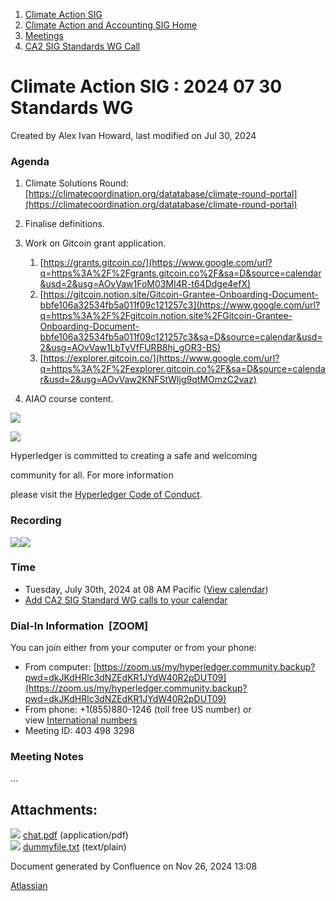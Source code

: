 1. [Climate Action SIG](index.html)
2. [Climate Action and Accounting SIG Home](Climate-Action-and-Accounting-SIG-Home_19005445.html)
3. [Meetings](Meetings_19005583.html)
4. [CA2 SIG Standards WG Call](CA2-SIG-Standards-WG-Call_19007176.html)

# Climate Action SIG : 2024 07 30 Standards WG

Created by Alex Ivan Howard, last modified on Jul 30, 2024

### Agenda

1. Climate Solutions Round: [https://climatecoordination.org/datatabase/climate-round-portal](https://climatecoordination.org/datatabase/climate-round-portal)
2. Finalise definitions.
3. Work on Gitcoin grant application.
   
   1. [https://grants.gitcoin.co/](https://www.google.com/url?q=https%3A%2F%2Fgrants.gitcoin.co%2F&sa=D&source=calendar&usd=2&usg=AOvVaw1FoM03MI4R-t64Ddge4efX)
   2. [https://gitcoin.notion.site/Gitcoin-Grantee-Onboarding-Document-bbfe106a32534fb5a011f09c121257c3](https://www.google.com/url?q=https%3A%2F%2Fgitcoin.notion.site%2FGitcoin-Grantee-Onboarding-Document-bbfe106a32534fb5a011f09c121257c3&sa=D&source=calendar&usd=2&usg=AOvVaw1LbTyVfFURB8hj_gOR3-BS)
   3. [https://explorer.gitcoin.co/](https://www.google.com/url?q=https%3A%2F%2Fexplorer.gitcoin.co%2F&sa=D&source=calendar&usd=2&usg=AOvVaw2KNFStWIjg9qtMOmzC2vaz)
4. AIAO course content.

![](https://wiki.hyperledger.org/download/attachments/29034696/Antitrustnotice.png?version=1&modificationDate=1581695654000&api=v2)

![](https://wiki.hyperledger.org/download/attachments/2392771/welcome.png?version=2&modificationDate=1572450107000&api=v2)

Hyperledger is committed to creating a safe and welcoming

community for all. For more information

please visit the [Hyperledger Code of Conduct](https://lf-hyperledger.atlassian.net/wiki/display/HYP/Hyperledger+Code+of+Conduct).

### Recording

![](plugins/servlet/confluence/placeholder/unknown-attachment)[![](attachments/thumbnails/19010821/19010824)](attachments/19010821/19010824.pdf)

### **Time**

- Tuesday, July 30th, 2024 at 08 AM Pacific ([View calendar](https://lists.hyperledger.org/g/climate-sig/calendar))
- [Add CA2 SIG Standard WG calls to your calendar](https://lf-hyperledger.atlassian.net/wiki/download/attachments/19009983/invite.ics?version=1&modificationDate=1673879601000&api=v2)

### **Dial-In Information  \[ZOOM]**

You can join either from your computer or from your phone:

- From computer: [https://zoom.us/my/hyperledger.community.backup?pwd=dkJKdHRlc3dNZEdKR1JYdW40R2pDUT09](https://zoom.us/my/hyperledger.community.backup?pwd=dkJKdHRlc3dNZEdKR1JYdW40R2pDUT09)
- From phone: +1(855)880-1246 (toll free US number) or view [International numbers](https://zoom.us/u/bAaJoyznp)
- Meeting ID: 403 498 3298

### **Meeting Notes**

...

## Attachments:

![](images/icons/bullet_blue.gif) [chat.pdf](attachments/19010821/19010824.pdf) (application/pdf)  
![](images/icons/bullet_blue.gif) [dummyfile.txt](attachments/19010821/19010823.txt) (text/plain)

Document generated by Confluence on Nov 26, 2024 13:08

[Atlassian](http://www.atlassian.com/)
